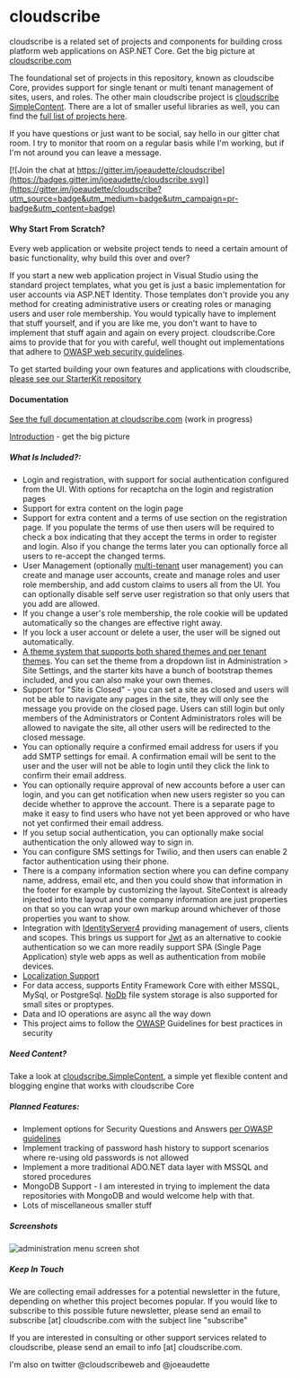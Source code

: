 # cloudscribe

cloudscribe is a related set of projects and components for building cross platform web applications on ASP.NET Core. Get the big picture at [cloudscribe.com](https://www.cloudscribe.com/docs/introduction)

The foundational set of projects in this repository, known as cloudscibe Core, provides support for single tenant or multi tenant management of sites, users, and roles. The other main cloudscribe project is [cloudscribe SimpleContent](https://www.cloudscribe.com/docs/cloudscribe-simplecontent). There are a lot of smaller useful libraries as well, you can find the [full list of projects here](https://www.cloudscribe.com/docs/complete-list-of-cloudscribe-libraries).

If you have questions or just want to be social, say hello in our gitter chat room. I try to monitor that room on a regular basis while I'm working, but if I'm not around you can leave a message.

[![Join the chat at https://gitter.im/joeaudette/cloudscribe](https://badges.gitter.im/joeaudette/cloudscribe.svg)](https://gitter.im/joeaudette/cloudscribe?utm_source=badge&utm_medium=badge&utm_campaign=pr-badge&utm_content=badge)

#### Why Start From Scratch?

Every web application or website project tends to need a certain amount of basic functionality, why build this over and over?

If you start a new web application project in Visual Studio using the standard project templates, what you get is just a basic implementation for user accounts via ASP.NET Identity. Those templates don't provide you any method for creating administrative users or creating roles or managing users and user role membership. You would typically have to implement that stuff yourself, and if you are like me, you don't want to have to implement that stuff again and again on every project. cloudscribe.Core aims to provide that for you with careful, well thought out implementations that adhere to [OWASP web security guidelines](https://www.owasp.org/index.php/Main_Page).

To get started building your own features and applications with cloudscribe, [please see our StarterKit repository](https://github.com/joeaudette/cloudscribe.StarterKits)

#### Documentation

[See the full documentation at cloudscribe.com](https://www.cloudscribe.com/docs) (work in progress)

[Introduction](https://www.cloudscribe.com/docs/introduction) - get the big picture

##### What Is Included?:

* Login and registration, with support for social authentication configured from the UI. With options for recaptcha on the login and registration pages
* Support for extra content on the login page
* Support for extra content and a terms of use section on the registration page. If you populate the terms of use then users will be required to check a box indicating that they accept the terms in order to register and login. Also if you change the terms later you can optionally force all users to re-accept the changed terms.
* User Management (optionally [multi-tenant](https://www.cloudscribe.com/docs/multi-tenant-support) user management) you can create and manage user accounts, create and manage roles and user role membership, and add custom claims to users all from the UI. You can optionally disable self serve user registration so that only users that you add are allowed. 
* If you change a user's role membership, the role cookie will be updated automatically so the changes are effective right away.
* If you lock a user account or delete a user, the user will be signed out automatically.
* [A theme system that supports both shared themes and per tenant themes](https://www.cloudscribe.com/docs/themes-and-web-design). You can set the theme from a dropdown list in Administration > Site Settings, and the starter kits have a bunch of bootstrap themes included, and you can also make your own themes.
* Support for "Site is Closed" - you can set a site as closed and users will not be able to navigate any pages in the site, they will only see the message you provide on the closed page. Users can still login but only members of the Administrators or Content Administrators roles will be allowed to navigate the site, all other users will be redirected to the closed message.
* You can optionally require a confirmed email address for users if you add SMTP settings for email. A confirmation email will be sent to the user and the user will not be able to login until they click the link to confirm their email address.
* You can optionally require approval of new accounts before a user can login, and you can get notification when new users register so you can decide whether to approve the account. There is a separate page to make it easy to find users who have not yet been approved or who have not yet confirmed their email address.
* If you setup social authentication, you can optionally make social authentication the only allowed way to sign in.
* You can configure SMS settings for Twilio, and then users can enable 2 factor authentication using their phone.
* There is a company information section where you can define company name, address, email etc, and then you could show that information in the footer for example by customizing the layout. SiteContext is already injected into the layout and the company information are just properties on that so you can wrap your own markup around whichever of those properties you want to show.
* Integration with [IdentityServer4](https://github.com/IdentityServer/IdentityServer4) providing management of users, clients and scopes. This brings us support for [Jwt](https://jwt.io/) as an alternative to cookie authentication so we can more readily support SPA (Single Page Application) style web apps as well as authentication from mobile devices.
* [Localization Support](https://www.cloudscribe.com/docs/localization)
* For data access, supports Entity Framework Core with either MSSQL, MySql, or PostgreSql. [NoDb](https://github.com/joeaudette/NoDb) file system storage is also supported for small sites or proptypes.
* Data and IO operations are async all the way down
* This project aims to follow the [OWASP](https://www.owasp.org/index.php/Main_Page) Guidelines for best practices in security

##### Need Content? 

Take a look at [cloudscribe.SimpleContent](https://github.com/joeaudette/cloudscribe.SimpleContent), a simple yet flexible content and blogging engine that works with cloudscribe Core

##### Planned Features:
* Implement options for Security Questions and Answers [per OWASP guidelines](https://www.owasp.org/index.php/Forgot_Password_Cheat_Sheet)
* Implement tracking of password hash history to support scenarios where re-using old passwords is not allowed
* Implement a more traditional ADO.NET data layer with MSSQL and stored procedures
* MongoDB Support - I am interested in trying to implement the data repositories with MongoDB and would welcome help with that. 
* Lots of miscellaneous smaller stuff

##### Screenshots

![administration menu screen shot](https://github.com/joeaudette/cloudscribe/raw/master/screenshots/admin-menu.png)

##### Keep In Touch

We are collecting email addresses for a potential newsletter in the future, depending on whether this project becomes popular. If you would like to subscribe to this possible future newsletter, please send an email to subscribe [at] cloudscribe.com with the subject line "subscribe"

If you are interested in consulting or other support services related to cloudscribe, please send an email to info [at] cloudscribe.com.

I'm also on twitter @cloudscribeweb and @joeaudette
